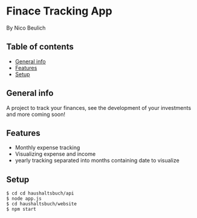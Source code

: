 # Finace Tracking App

By Nico Beulich

## Table of contents
* [General info](#general-info)
* [Features](#features)
* [Setup](#setup)

## General info

A project to track your finances, see the development of your investments and more coming soon!

## Features

- Monthly expense tracking
- Visualizing expense and income
- yearly tracking separated into months containing date to visualize

## Setup 
```
$ cd cd haushaltsbuch/api
$ node app.js
$ cd haushaltsbuch/website
$ npm start
```